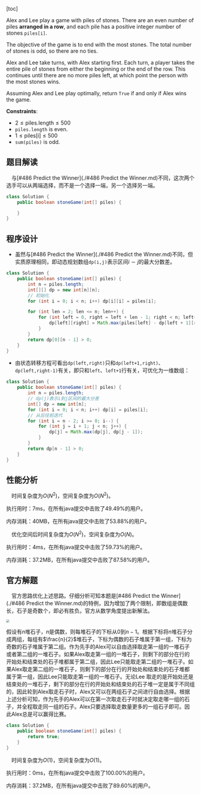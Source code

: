 [toc]

Alex and Lee play a game with piles of stones.  There are an even number of piles **arranged in a row**, and each pile has a positive integer number of stones `piles[i]`.

The objective of the game is to end with the most stones.  The total number of stones is odd, so there are no ties.

Alex and Lee take turns, with Alex starting first.  Each turn, a player takes the entire pile of stones from either the beginning or the end of the row.  This continues until there are no more piles left, at which point the person with the most stones wins.

Assuming Alex and Lee play optimally, return `True` if and only if Alex wins the game.



**Constraints**:

* $2 \le \text{piles.length} \le 500$
* `piles.length` is even.
* $1 \le \text{piles[i]} \le 500$
* `sum(piles)` is odd.



## 题目解读

&emsp;与[#486 Predict the Winner](./#486 Predict the Winner.md)不同，这次两个选手可以从两端选择，而不是一个选择一端，另一个选择另一端。

```java
class Solution {
    public boolean stoneGame(int[] piles) {

    }
}
```

## 程序设计

* 虽然与[#486 Predict the Winner](./#486 Predict the Winner.md)不同，但实质原理相同，即动态规划数组`dp(i,j)`表示区间$i \sim j$的最大分数差。

```java
class Solution {
    public boolean stoneGame(int[] piles) {
        int n = piles.length;
        int[][] dp = new int[n][n];
        // 初始化
        for (int i = 0; i < n; i++) dp[i][i] = piles[i];

        for (int len = 2; len <= n; len++) {
            for (int left = 0, right = left + len - 1; right < n; left++, right++) {
                dp[left][right] = Math.max(piles[left] - dp[left + 1][right], piles[right] - dp[left][right - 1]);
            }
        }
        return dp[0][n - 1] > 0;
    }
}
```

* 由状态转移方程可看出`dp(left,right)`只和`dp(left+1,right)`、`dp(left,right-1)`有关，即只和`left`、`left+1`行有关，可优化为一维数组：

```java
class Solution {
    public boolean stoneGame(int[] piles) {
        int n = piles.length;
        // dp(j)表示i到j区间的最大分差
        int[] dp = new int[n];
        for (int i = 0; i < n; i++) dp[i] = piles[i];
        // 从后往前迭代
        for (int i = n - 2; i >= 0; i--) {
            for (int j = i + 1; j < n; j++) {
                dp[j] = Math.max(dp[j], dp[j - 1]);
            }
        }
        return dp[n - 1] > 0;
    }
}
```

## 性能分析

&emsp;时间复杂度为$O(N^2)$，空间复杂度为$O(N^2)$。

执行用时：7ms，在所有java提交中击败了49.49%的用户。

内存消耗：40MB，在所有java提交中击败了53.88%的用户。

&emsp;优化空间后时间复杂度为$O(N^2)$，空间复杂度为$O(N)$。

执行用时：4ms，在所有java提交中击败了59.73%的用户。

内存消耗：37.2MB，在所有java提交中击败了87.58%的用户。

## 官方解题

&emsp;官方思路优化上述思路。仔细分析可知本题是[#486 Predict the Winner](./#486 Predict the Winner.md)的特例，因为增加了两个限制，即数组是偶数长，石子是奇数个，即必有胜负。官方从数学角度提出新解法。

<img src="..\images\#877.png" style="zoom: 50%;" />

假设有$n$堆石子，$n$是偶数，则每堆石子的下标从$0$到$n-1$。根据下标将$n$堆石子分成两组，每组有$\frac{n}{2}$堆石子，下标为偶数的石子堆属于第一组，下标为奇数的石子堆属于第二组。作为先手的Alex可以自由选择取走第一组的一堆石子或者第二组的一堆石子。如果Alex取走第一组的一堆石子，则剩下的部分在行的开始处和结束处的石子堆都属于第二组，因此Lee只能取走第二组的一堆石子。如果Alex取走第二组的一堆石子，则剩下的部分在行的开始处和结束处的石子堆都属于第一组，因此Lee只能取走第一组的一堆石子。无论Lee 取走的是开始处还是结束处的一堆石子，剩下的部分在行的开始处和结束处的石子堆一定是属于不同组的，因此轮到Alex取走石子时，Alex又可以在两组石子之间进行自由选择。根据上述分析可知，作为先手的Alex可以在第一次取走石子时就决定取走哪一组的石子，并全程取走同一组的石子。Alex只要选择取走数量更多的一组石子即可。因此Alex总是可以赢得比赛。

```java
class Solution {
    public boolean stoneGame(int[] piles) {
        return true;
    }
}
```

&emsp;时间复杂度为$O(1)$，空间复杂度为$O(1)$。

执行用时：0ms，在所有java提交中击败了100.00%的用户。

内存消耗：37.2MB，在所有java提交中击败了89.60%的用户。